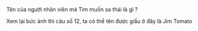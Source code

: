 Tên của người nhân viên mà Tim muốn sa thải là gì ?


Xem lại bức ảnh thì câu số 12, ta có thể tên được giấu ở đây là Jim Tomato
